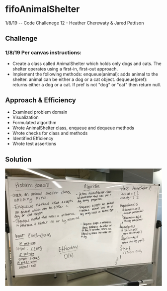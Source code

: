 # fifoAnimalShelter
1/8/19 -- Code Challenege 12 - Heather Cherewaty & Jared Pattison

## Challenge
### 1/8/19 Per canvas instructions:  
* Create a class called AnimalShelter which holds only dogs and cats. The shelter operates using a first-in, first-out approach.
* Implement the following methods:
enqueue(animal): adds animal to the shelter. animal can be either a dog or a cat object.
dequeue(pref): returns either a dog or a cat. If pref is not "dog" or "cat" then return null.



## Approach & Efficiency 
* Examined problem domain
* Visualization
* Formulated algorithm
* Wrote AnimalShelter class, enqueue and dequeue methods
* Wrote checks for class and methods
* Identified Efficiency
* Wrote test assertions 


## Solution
![LL kth From End Image](fifo_animal_shelter.jpg)